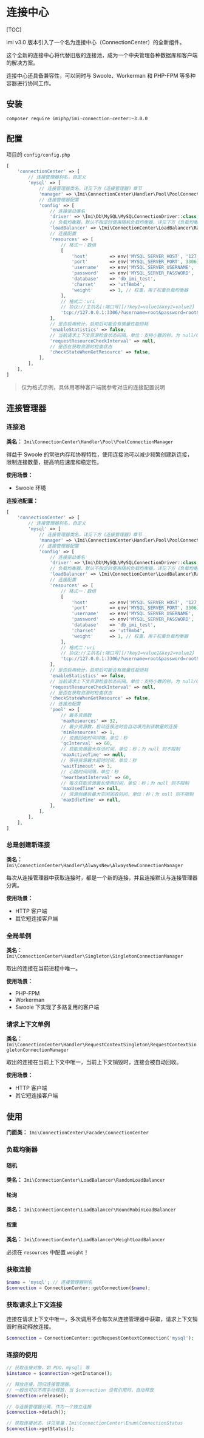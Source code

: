 # 连接中心

[TOC]

imi v3.0 版本引入了一个名为连接中心（ConnectionCenter）的全新组件。

这个全新的连接中心将代替旧版的连接池，成为一个中央管理各种数据库和客户端的解决方案。

连接中心还具备兼容性，可以同时与 Swoole、Workerman 和 PHP-FPM 等多种容器进行协同工作。

## 安装

`composer require imiphp/imi-connection-center:~3.0.0`

## 配置

项目的 `config/config.php`

```php
[
    'connectionCenter' => [
        // 连接管理器别名，自定义
        'mysql' => [
            // 连接管理器类名，详见下方《连接管理器》章节
            'manager' => \Imi\ConnectionCenter\Handler\Pool\PoolConnectionManager::class,
            // 连接管理器配置
            'config' => [
                // 连接驱动类名
                'driver' => \Imi\Db\MySQL\MySQLConnectionDriver::class,
                // 负载均衡器，默认不指定时使用随机负载均衡器，详见下方《负载均衡器》章节
                'loadBalancer' => \Imi\ConnectionCenter\LoadBalancer\RandomLoadBalancer::class,
                // 连接配置
                'resources' => [
                    // 格式一：数组
                    [
                        'host'        => env('MYSQL_SERVER_HOST', '127.0.0.1'),
                        'port'        => env('MYSQL_SERVER_PORT', 3306),
                        'username'    => env('MYSQL_SERVER_USERNAME', 'root'),
                        'password'    => env('MYSQL_SERVER_PASSWORD', 'root'),
                        'database'    => 'db_imi_test',
                        'charset'     => 'utf8mb4',
                        'weight'      => 1, // 权重，用于权重负载均衡器
                    ],
                    // 格式二：uri
                    // 协议://主机名[:端口号][/?key1=value1&key2=value2]
                    'tcp://127.0.0.1:3306/?username=root&password=root&database=db_test&charset=utf8mb4&weight=1',
                ],
                // 是否启用统计，启用后可能会有微量性能损耗
                'enableStatistics' => false,
                // 当前请求上下文资源检查状态间隔，单位：支持小数的秒。为 null/0 则每次都检查
                'requestResourceCheckInterval' => null,
                // 是否在获取资源时检查状态
                'checkStateWhenGetResource' => false,
            ],
        ],
    ],
]
```

> 仅为格式示例，具体用哪种客户端就参考对应的连接配置说明

## 连接管理器

### 连接池

**类名：** `Imi\ConnectionCenter\Handler\Pool\PoolConnectionManager`

得益于 Swoole 的常驻内存和协程特性，使用连接池可以减少频繁创建新连接，限制连接数量，提高响应速度和稳定性。

**使用场景：**

* Swoole 环境

**连接池配置：**

```php
[
    'connectionCenter' => [
        // 连接管理器别名，自定义
        'mysql' => [
            // 连接管理器类名，详见下方《连接管理器》章节
            'manager' => \Imi\ConnectionCenter\Handler\Pool\PoolConnectionManager::class,
            // 连接管理器配置
            'config' => [
                // 连接驱动类名
                'driver' => \Imi\Db\MySQL\MySQLConnectionDriver::class,
                // 负载均衡器，默认不指定时使用随机负载均衡器，详见下方《负载均衡器》章节
                'loadBalancer' => \Imi\ConnectionCenter\LoadBalancer\RandomLoadBalancer::class,
                // 连接配置
                'resources' => [
                    // 格式一：数组
                    [
                        'host'        => env('MYSQL_SERVER_HOST', '127.0.0.1'),
                        'port'        => env('MYSQL_SERVER_PORT', 3306),
                        'username'    => env('MYSQL_SERVER_USERNAME', 'root'),
                        'password'    => env('MYSQL_SERVER_PASSWORD', 'root'),
                        'database'    => 'db_imi_test',
                        'charset'     => 'utf8mb4',
                        'weight'      => 1, // 权重，用于权重负载均衡器
                    ],
                    // 格式二：uri
                    // 协议://主机名[:端口号][/?key1=value1&key2=value2]
                    'tcp://127.0.0.1:3306/?username=root&password=root&database=db_test&charset=utf8mb4&weight=1',
                ],
                // 是否启用统计，启用后可能会有微量性能损耗
                'enableStatistics' => false,
                // 当前请求上下文资源检查状态间隔，单位：支持小数的秒。为 null/0 则每次都检查
                'requestResourceCheckInterval' => null,
                // 是否在获取资源时检查状态
                'checkStateWhenGetResource' => false,
                // 连接池配置
                'pool' => [
                    // 最多资源数
                    'maxResources' => 32,
                    // 最少资源数，启动连接池时会自动填充到该数量的连接
                    'minResources' => 1,
                    // 资源回收时间间隔，单位：秒
                    'gcInterval' => 60,
                    // 获取资源最大存活时间，单位：秒；为 null 则不限制
                    'maxActiveTime' => null,
                    // 等待资源最大超时时间，单位：秒
                    'waitTimeout' => 3,
                    // 心跳时间间隔，单位：秒
                    'heartbeatInterval' => 60,
                    // 每次获取资源最长使用时间，单位：秒；为 null 则不限制
                    'maxUsedTime' => null,
                    // 资源创建后最大空闲回收时间，单位：秒；为 null 则不限制
                    'maxIdleTime' => null,
                ],
            ],
        ],
    ],
]
```

### 总是创建新连接

**类名：** `Imi\ConnectionCenter\Handler\AlwaysNew\AlwaysNewConnectionManager`

每次从连接管理器中获取连接时，都是一个新的连接，并且连接默认与连接管理器分离。

**使用场景：**

* HTTP 客户端
* 其它短连接客户端

### 全局单例

**类名：** `Imi\ConnectionCenter\Handler\Singleton\SingletonConnectionManager`

取出的连接在当前进程中唯一。

**使用场景：**

* PHP-FPM
* Workerman
* Swoole 下实现了多路复用的客户端

### 请求上下文单例

**类名：** `Imi\ConnectionCenter\Handler\RequestContextSingleton\RequestContextSingletonConnectionManager`

取出的连接在当前上下文中唯一，当前上下文销毁时，连接会被自动回收。

**使用场景：**

* HTTP 客户端
* 其它短连接客户端

## 使用

**门面类：** `Imi\ConnectionCenter\Facade\ConnectionCenter`

### 负载均衡器

#### 随机

**类名：** `Imi\ConnectionCenter\LoadBalancer\RandomLoadBalancer`

#### 轮询

**类名：** `Imi\ConnectionCenter\LoadBalancer\RoundRobinLoadBalancer`

#### 权重

**类名：** `Imi\ConnectionCenter\LoadBalancer\WeightLoadBalancer`

必须在 `resources` 中配置 `weight`！

### 获取连接

```php
$name = 'mysql'; // 连接管理器别名
$connection = ConnectionCenter::getConnection($name);
```

### 获取请求上下文连接

连接在请求上下文中唯一，多次调用不会每次从连接管理器中获取，请求上下文销毁时自动释放连接。

```php
$connection = ConnectionCenter::getRequestContextConnection('mysql');
```

### 连接的使用

```php
// 获取连接对象，如 PDO、mysqli 等
$instance = $connection->getInstance();

// 释放连接，回归连接管理器。
// 一般也可以不用手动释放，当 $connection 没有引用时，自动释放
$connection->release();

// 与连接管理器分离，作为一个独立连接
$connection->detach();

// 获取连接状态，详见常量：Imi\ConnectionCenter\Enum\ConnectionStatus
$connection->getStatus();
```
